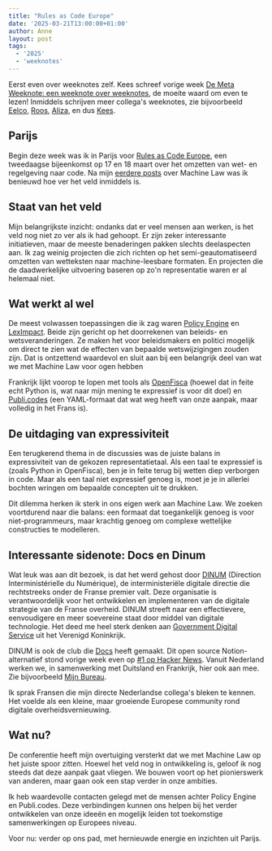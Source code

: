 ```yaml
---
title: "Rules as Code Europe"
date: '2025-03-21T13:00:00+01:00'
author: Anne
layout: post
tags:
  - '2025'
  - 'weeknotes'
---
```


Eerst even over weeknotes zelf. Kees schreef vorige
week [De Meta Weeknote: een weeknote over weeknotes](https://kees.it.com/weeknotes/2025/03/13/De-meta-weeknote.html),
de moeite waard om even te lezen!
Inmiddels schrijven meer collega's weeknotes, zie bijvoorbeeld [Eelco](https://eelco.hotting.it/),
[Roos](https://roosdegroot.nl/category/weekly/), [Aliza](https://tekofsky.nl/2025/03/14/iron-your-towels/), en
dus [Kees](https://kees.it.com/).

## Parijs

Begin deze week was ik in Parijs
voor [Rules as Code Europe](https://docs.numerique.gouv.fr/docs/1b64643b-7163-4a96-b78d-251f3a5e81e7/), een tweedaagse
bijeenkomst op 17 en 18 maart over het omzetten van wet- en regelgeving naar code.
Na mijn [eerdere posts](/2025/01/25/machine-law.html) over Machine Law was ik benieuwd hoe ver het veld inmiddels is.

## Staat van het veld

Mijn belangrijkste inzicht: ondanks dat er veel mensen aan werken, is het veld nog niet zo ver als ik had gehoopt. Er
zijn zeker interessante initiatieven, maar de meeste benaderingen pakken slechts deelaspecten aan. Ik zag weinig
projecten die zich richten op het semi-geautomatiseerd omzetten van wetteksten naar machine-leesbare formaten. En
projecten die de daadwerkelijke uitvoering baseren op zo'n representatie waren er al helemaal niet.

## Wat werkt al wel

De meest volwassen toepassingen die ik zag waren [Policy Engine](http://policyengine.org/)
en [LexImpact](https://leximpact.an.fr/). Beide zijn gericht op het doorrekenen van beleids- en wetsveranderingen. Ze
maken het voor beleidsmakers en politici mogelijk om direct te zien wat de effecten van bepaalde wetswijzigingen zouden
zijn. Dat is ontzettend waardevol en sluit aan bij een belangrijk deel van wat we met Machine Law voor ogen hebben

Frankrijk lijkt voorop te lopen met tools als [OpenFisca](https://openfisca.org) (hoewel dat in feite echt Python is,
wat naar mijn mening te expressief is voor dit doel) en [Publi.codes](https://publi.codes/) (een YAML-formaat dat wat
weg heeft van onze aanpak, maar volledig in het Frans is).

## De uitdaging van expressiviteit

Een terugkerend thema in de discussies was de juiste balans in expressiviteit van de gekozen representatietaal. Als een
taal te expressief is (zoals Python in OpenFisca), ben je in feite terug bij wetten diep verborgen in code. Maar als een
taal niet expressief genoeg is, moet je je in allerlei bochten wringen om bepaalde concepten uit te drukken.

Dit dilemma herken ik sterk in ons eigen werk aan Machine Law. We zoeken voortdurend naar die balans: een formaat dat
toegankelijk genoeg is voor niet-programmeurs, maar krachtig genoeg om complexe wettelijke constructies te modelleren.

## Interessante sidenote: Docs en Dinum

Wat leuk was aan dit bezoek, is dat het werd gehost door [DINUM](https://www.numerique.gouv.fr/dinum/) (Direction
Interministérielle du Numérique), de interministeriële digitale directie die rechtstreeks onder de Franse
premier valt. Deze organisatie is verantwoordelijk voor het ontwikkelen en implementeren van de digitale strategie van
de Franse overheid. DINUM streeft naar een effectievere, eenvoudigere en meer soevereine staat door middel van digitale
technologie. Het deed me heel sterk denken
aan [Government Digital Service](https://www.gov.uk/government/organisations/government-digital-service/about) uit het
Verenigd Koninkrijk.

DINUM is ook de club die [Docs](https://docs.numerique.gouv.fr) heeft gemaakt.
Dit open source Notion-alternatief stond vorige week even
op [#1 op Hacker News](https://news.ycombinator.com/item?id=43378239). Vanuit Nederland werken we, in samenwerking met
Duitsland en Frankrijk, hier ook aan mee. Zie bijvoorbeeld [Mijn Bureau](https://minbzk.github.io/mijn-bureau/).

Ik sprak Fransen die mijn directe Nederlandse collega's bleken te kennen. Het voelde als een kleine, maar groeiende
Europese community rond digitale overheidsvernieuwing.

## Wat nu?

De conferentie heeft mijn overtuiging versterkt dat we met Machine Law op het juiste spoor zitten. Hoewel het veld nog
in ontwikkeling is, geloof ik nog steeds dat deze aanpak gaat vliegen. We bouwen voort op het pionierswerk van anderen,
maar gaan ook een stap verder in onze ambities.

Ik heb waardevolle contacten gelegd met de mensen achter Policy Engine en Publi.codes. Deze verbindingen kunnen ons
helpen bij het verder ontwikkelen van onze ideeën en mogelijk leiden tot toekomstige samenwerkingen op Europees niveau.

Voor nu: verder op ons pad, met hernieuwde energie en inzichten uit Parijs.
